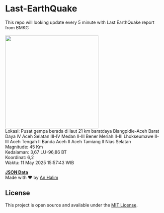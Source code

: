 # Last-EarthQuake
This repo will looking update every 5 minute with Last EarthQuake report from BMKG
<br>
<br>
<img src="undefined" width="300"/>
<br>
Lokasi: Pusat gempa berada di laut 21 km baratdaya Blangpidie-Aceh Barat Daya  IV Aceh Selatan III-IV Medan II-III Bener Meriah II-III Lhokseumawe II-III Aceh Tengah II Banda Aceh II Aceh Tamiang II Nias Selatan <br>
Magnitude: 45 Km <br>
Kedalaman: 3,67 LU-96,86 BT <br>
Koordinat: 6,2 <br>
Waktu: 11 May 2025 15:57:43 WIB <br>

<a href="./data/data.json">**JSON Data**</a>
<br>
Made with ❤️ by <a href="https://github.com/an-halim">An Halim</a>
## License

This project is open source and available under the [MIT License](LICENSE).

